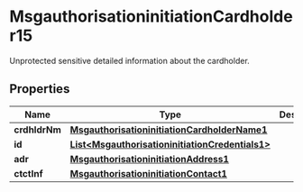 

# MsgauthorisationinitiationCardholder15

Unprotected sensitive detailed information about the cardholder.
## Properties

Name | Type | Description | Notes
------------ | ------------- | ------------- | -------------
**crdhldrNm** | [**MsgauthorisationinitiationCardholderName1**](MsgauthorisationinitiationCardholderName1.md) |  |  [optional]
**id** | [**List&lt;MsgauthorisationinitiationCredentials1&gt;**](MsgauthorisationinitiationCredentials1.md) |  |  [optional]
**adr** | [**MsgauthorisationinitiationAddress1**](MsgauthorisationinitiationAddress1.md) |  |  [optional]
**ctctInf** | [**MsgauthorisationinitiationContact1**](MsgauthorisationinitiationContact1.md) |  |  [optional]



